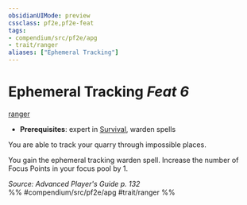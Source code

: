 ```yaml
---
obsidianUIMode: preview
cssclass: pf2e,pf2e-feat
tags:
- compendium/src/pf2e/apg
- trait/ranger
aliases: ["Ephemeral Tracking"]
---
```

# Ephemeral Tracking  *Feat 6*  
[ranger](/rules/traits/ranger.md)  

- **Prerequisites**: expert in [Survival](/compendium/skills.md#Survival), warden spells

You are able to track your quarry through impossible places.

You gain the ephemeral tracking warden spell. Increase the number of Focus Points in your focus pool by 1.

*Source: Advanced Player's Guide p. 132*  
%% #compendium/src/pf2e/apg #trait/ranger %%